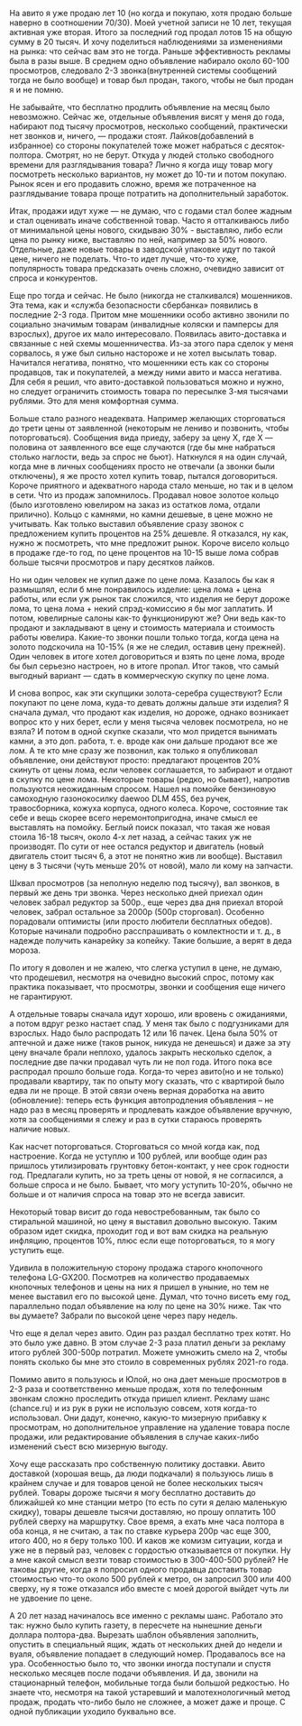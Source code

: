 На авито я уже продаю лет 10 (но когда и покупаю, хотя продаю больше наверно в соотношении 70/30). Моей учетной записи не 10 лет, текущая активная уже вторая. Итого за последний год продал лотов 15 на общую сумму в 20 тысяч. И хочу поделиться наблюдениями за изменениями на рынка: что сейчас вам это не тогда. Раньше эффективность рекламы была в разы выше. В среднем одно объявление набирало около 60-100 просмотров, следовало 2-3 звонка(внутренней системы сообщений тогда не было вообще) и товар был продан, такого, чтобы не был продан я и не помню.

Не забывайте, что бесплатно продлить объявление на месяц было невозможно. Сейчас же, отдельные объявления висят у меня до года, набирают под тысячу просмотров, несколько сообщений, практически нет звонков и, ничего, — продажи стоят. Лайков(добавлений в избранное) со стороны покупателей тоже может набраться с десяток-полтора. Смотрят, но не берут. Откуда у людей столько свободного времени для разглядывания товара? Лично я когда ищу товар могу посмотреть несколько вариантов, ну может до 10-ти и потом покупаю. Рынок ясен и его продавить сложно, время же потраченное на разглядывание товара проще потратить на дополнительный заработок.

Итак, продажи идут хуже — не думаю, что с годами стал более жадным и стал оценивать иначе собственной товар. Часто я отталкиваюсь либо от минимальной цены нового, скидываю 30% - выставляю, либо если цена по рынку ниже, выставляю по ней, например за 50% нового. Отдельные, даже новые товары в заводской упаковке идут по такой цене, ничего не поделать. Что-то идет лучше, что-то хуже, популярность товара предсказать очень сложно, очевидно зависит от спроса и конкурентов.

Еще про тогда и сейчас. Не было (никогда не сталкивался) мошенников. Эта тема, как и «служба безопасности сбербанка» появились в последние 2-3 года. Притом мне мошенники особо активно звонили по социально значимым товарам (инвалидные коляски и памперсы для взрослых), другое их мало интересовало. Появилась авито-доставка и связанные с ней схемы мошенничества. Из-за этого пара сделок у меня сорвалось, я уже был сильно настороже и не хотел высылать товар. Начитался негатива, понятно, что мошенники есть как со стороны продавцов, так и покупателей, а между ними авито и масса негатива. Для себя я решил, что авито-доставкой пользоваться можно и нужно, но следует ограничить стоимость товара по пересылке 3-мя тысячами рублями. Это для меня комфортная сумма.

Больше стало разного неадеквата. Например желающих сторговаться до трети цены от заявленной (некоторым не лениво и позвонить, чтобы поторговаться). Сообщения вида приеду, заберу за цену Х, где Х — половина от заявленного все еще случаются (где бы мне набраться столько наглости, ведь за спрос не бьют). Наткнулся я на один случай, когда мне в личных сообщениях просто не отвечали (а звонки были отключены), я же просто хотел купить товар, пытался договориться. Короче приятного и адекватного народа стало меньше, но так и в целом в сети. Что из продаж запомнилось. Продавал новое золотое кольцо (было изготовлено ювелиром на заказ из остатков лома, отдали прилично). Кольцо с камнями, но камни дешевые, в цене можно не учитывать. Как только выставил объявление сразу звонок с предложением купить процентов на 25% дешевле. Я отказался, ну как, нужно ж посмотреть, что мне предложит рынок. Короче висело кольцо в продаже где-то год, по цене процентов на 10-15 выше лома собрав больше тысячи просмотров и пару десятков лайков.   

Но ни один человек не купил даже по цене лома. Казалось бы как я размышлял, если б мне понравилось изделие: цена лома + цена работы, или если уж рынок так сложился, что изделия не берут дороже лома, то цена лома + некий спрэд-комиссию я бы мог заплатить. И потом, ювелирные салоны как-то функционируют же? Они ведь как-то продают и закладывают в цену и стоимость материала и стоимость работы ювелира. Какие-то звонки пошли только тогда, когда цена на золото подскочила на 10-15% (я же не следил, оставив цену прежней). Один человек в итоге хотел договориться и взять по цене лома, вроде бы был серьезно настроен, но в итоге пропал. Итог таков, что самый выгодный вариант — сдать в коммерческую скупку по цене лома.

И снова вопрос, как эти скупщики золота-серебра существуют? Если покупают по цене лома, куда-то девать должны дальше эти изделия? Я сначала думал, что продают как изделия, но дороже, однако возникает вопрос кто у них берет, если у меня тысяча человек посмотрела, но не взяла? И потом в одной скупке сказали, что мол придется вынимать камни, а это доп. работа, т. е. вроде как они дальше продают все же лом. А те кто мне сразу же позвонил, как только я опубликовал объявление, они действуют просто: предлагают процентов 20% скинуть от цены лома, если человек соглашается, то забирают и отдают в скупку по цене лома. Некоторые товары (редко, но бывает), напротив пользуются неожиданным спросом. Нашел на помойке бензиновую самоходную газонокосилку daewoo DLM 45S, без ручек, травосборника, кожуха корпуса, одного колеса. Короче, состояние так себе и вещь скорее всего неремонтопригодна, иначе смысл ее выставлять на помойку. Беглый поиск показал, что такая же новая стоила 16-18 тысяч, около 4-х лет назад, а сейчас таких уж не производят. По сути от нее остался редуктор и двигатель (новый двигатель стоит тысяч 6, а этот не понятно жив ли вообще). Выставил цену в 3 тысячи (чуть меньше 20% от новой), мало ли кому на запчасти.

Шквал просмотров (за неполную неделю под тысячу), вал звонков, в первый же день три звонка. Через несколько дней приехал один человек забрал редуктор за 500р., еще через два дня приехал второй человек, забрал остальное за 2000р (500р сторговал). Особенно порадовали оптимисты (или просто любители бесплатных обедов). Которые начинали подробно расспрашивать о комлектности и т. д., в надежде получить канарейку за копейку. Такие большие, а верят в деда мороза.

По итогу я доволен и не жалею, что слегка уступил в цене, не думаю, что продешевил, несмотря на очевидно высокий спрос, потому как практика показывает, что просмотры, звонки и сообщения еще ничего не гарантируют.

А отдельные товары сначала идут хорошо, или вровень с ожиданиями, а потом вдруг резко настает спад. У меня так было с подгузниками для взрослых. Надо было распродать 12 или 16 пачек. Цена была 50% от аптечной и даже ниже (таков рынок, никуда не денешься) и даже за эту цену вначале брали неплохо, удалось закрыть несколько сделок, а последние две пачки продавал чуть ли не пол года. Итого пока все распродал прошло больше года. Когда-то через авито(но и не только) продавали квартиру, так по опыту могу сказать, что с квартирой было едва ли не проще. В этой связи очень верная доработка на авито (обновление): теперь есть функция автопродления объявления – не надо раз в месяц проверять и продлевать каждое объявление вручную, хотя за сообщениями я слежу и раз в сутки стараюсь проверять наличие новых.

Как насчет поторговаться. Сторговаться со мной когда как, под настроение. Когда не уступлю и 100 рублей, или вообще один раз пришлось утилизировать грунтовку бетон-контакт, у нее срок годности год. Предлагали купить, но за треть цены от новой, я не согласился, а больше спроса и не было. Бывает, что могу уступить 10-20%, обычно не больше и от наличия спроса на товар это не всегда зависит.

Некоторый товар висит до года невостребованным, так было со стиральной машиной, но цену я выставил довольно высокую. Таким образом идет скидка, проходит год и вот вам скидка на реальную инфляцию, процентов 10%, плюс если еще поторговаться, то я могу уступить еще.

Удивила в положительную сторону продажа старого кнопочного телефона LG-GX200. Посмотрев на количество продаваемых кнопочных телефонов и цены на них я пришел в уныние, но тем не менее выставил его по высокой цене. Думал, что точно висеть ему год, параллельно подал объявление на юлу по цене на 30% ниже. Так что вы думаете? Забрали по высокой цене через пару недель.

Что еще я делал через авито. Один раз раздал бесплатно трех котят. Но это было уже давно. В этом случае 2-3 раза платил деньги за рекламу итого рублей 300-500р потратил. Можете умножить смело на 2, чтобы понять сколько бы мне это стоило в современных рублях 2021-го года.

Помимо авито я пользуюсь и Юлой, но она дает меньше просмотров в 2-3 раза и соответственно меньше продаж, хотя по телефонным звонкам сложно проследить откуда пришел клиент. Рекламу шанс (chance.ru) и из рук в руки не использую совсем, хотя когда-то использовал. Они дадут, конечно, какую-то мизерную прибавку к просмотрам, но дополнительное управление на удаление товара после продажи, или редактирование объявления в случае каких-либо изменений съест всю мизерную выгоду.

Хочу еще рассказать про собственную политику доставки. Авито доставкой (хорошая вещь, да люди подкачали) я пользуюсь лишь в крайнем случае и для товаров ценой не более нескольких тысяч рублей. Товары дороже тысячи я могу бесплатно доставить до ближайшей ко мне станции метро (то есть по сути я делаю маленькую скидку), товары дешевле тысячи доставляю, но прошу оплатить 100 рублей сверху на маршрутку. Свое время, а ехать мне часа полтора в оба конца, я не считаю, а так по ставке курьера 200р час еще 300, итого 400, но я беру только 100. И каков же комизм ситуации, когда и уже не в первый раз, человек с гордостью отказывается от покупки. Ну а мне какой смысл везти товар стоимостью в 300-400-500 рублей? Не таковы другие, когда я попросил одного продавца доставить товар стоимостью что-то около 500 рублей к метро, он запросил 300 или 400 сверху, ну я тоже отказался ибо вместе с моей дорогой выйдет чуть ли не удвоение по цене.

А 20 лет назад начиналось все именно с рекламы шанс. Работало это так: нужно было купить газету, в пересчете на нынешние деньги доллара полтора-два. Вырезать шаблон объявления заполнить, опустить в специальный ящик, ждать от нескольких дней до недели и вуаля, объявление попадает в следующий номер. Продавалось все на ура. Особенностью было то, что звонки иногда поступали и спустя несколько месяцев после подачи объявления. И да, звонили на стационарный телефон, мобильные тогда были большой редкостью. Но знаете что, несмотря на такой устаревший и малотехнологичный метод продаж, продать что-либо было не сложнее, а может даже и проще. С одной публикации уходило буквально все.